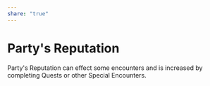 ```yaml
---  
share: "true"  
---  
```

  
# Party's Reputation    
    
Party's Reputation can effect some encounters and is increased by completing Quests or other Special Encounters.